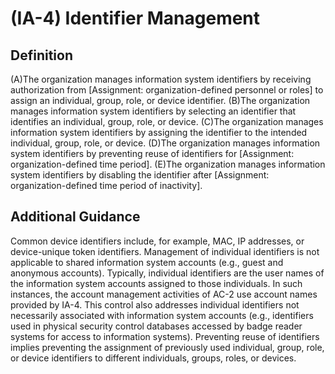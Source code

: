 
# (IA-4) Identifier Management

## Definition

(A)The organization manages information system identifiers by receiving authorization from [Assignment: organization-defined personnel or roles] to assign an individual, group, role, or device identifier.
(B)The organization manages information system identifiers by selecting an identifier that identifies an individual, group, role, or device.
(C)The organization manages information system identifiers by assigning the identifier to the intended individual, group, role, or device.
(D)The organization manages information system identifiers by preventing reuse of identifiers for [Assignment: organization-defined time period].
(E)The organization manages information system identifiers by disabling the identifier after [Assignment: organization-defined time period of inactivity].

## Additional Guidance

Common device identifiers include, for example, MAC, IP addresses, or device-unique token identifiers. Management of individual identifiers is not applicable to shared information system accounts (e.g., guest and anonymous accounts). Typically, individual identifiers are the user names of the information system accounts assigned to those individuals. In such instances, the account management activities of AC-2 use account names provided by IA-4. This control also addresses individual identifiers not necessarily associated with information system accounts (e.g., identifiers used in physical security control databases accessed by badge reader systems for access to information systems). Preventing reuse of identifiers implies preventing the assignment of previously used individual, group, role, or device identifiers to different individuals, groups, roles, or devices.
